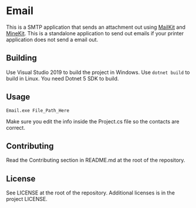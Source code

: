 # Email

This is a SMTP application that sends an attachment out using [MailKit](https://github.com/jstedfast/MailKit) and [MineKit](https://github.com/jstedfast/MimeKit). This is a standalone application to send out emails if your printer application does not send a email out.

## Building

Use Visual Studio 2019 to build the project in Windows. Use ``` dotnet build ``` to build in Linux. You need Dotnet 5 SDK to build.

## Usage

```
Email.exe File_Path_Here
```

Make sure you edit the info inside the Project.cs file so the contacts are correct.

## Contributing

Read the Contributing section in README.md at the root of the repository.

## License

See LICENSE at the root of the repository. Additional licenses is in the project LICENSE.
